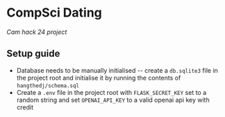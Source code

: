 # CompSci Dating
*Cam hack 24 project*

## Setup guide

- Database needs to be manually initialised -- create a `db.sqlite3` file in the project root and initialise it by running the contents of `hangthedj/schema.sql`
- Create a `.env` file in the project root with `FLASK_SECRET_KEY` set to a random string and set `OPENAI_API_KEY` to a valid openai api key with credit
